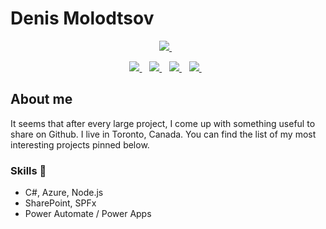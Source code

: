 # Denis Molodtsov

<p align='center'>
   <a href="https://spcomics.ca" title="SharePoint comics from Denis Molodtsov">
     <img src="https://img.shields.io/badge/Sp_comics-blog-%23025a5f.svg?&style=for-the-badge&logoColor=white" />
  </a>&nbsp;&nbsp;     
</p>  


<p align='center'>  
  <a href="https://www.linkedin.com/in/molodtsovd/">
     <img src="https://img.shields.io/badge/linkedin-%230077B5.svg?&style=for-the-badge&logo=linkedin&logoColor=white" />
  </a>&nbsp;&nbsp; 
   <a href="https://www.linkedin.com/pulse/run-multiple-instances-ms-teams-denis-molodtsov">
     <img src="https://img.shields.io/badge/linkedin_Blog-%230077B5.svg?&style=for-the-badge&logo=linkedin&logoColor=white" />
  </a>&nbsp;&nbsp;
   <a href="https://twitter.com/Zerg00s">
     <img src="https://img.shields.io/badge/twitter-%231DA1F2.svg?&style=for-the-badge&logo=twitter&logoColor=white&countColor=%232ea44f" />
  </a>&nbsp;&nbsp;
   <a href="https://www.youtube.com/channel/UC7LORag5pdtpAFoNHJJkPKg">
     <img src="https://img.shields.io/badge/youtube-%23FF0000.svg?&style=for-the-badge&logo=youtube&logoColor=white&countColor=%23c4302b" />
  </a>&nbsp;&nbsp;
</p>


## About me
It seems that after every large project, I come up with something useful to share on Github. I live in Toronto, Canada. You can find the list of my most interesting projects pinned below.

### Skills 💪
- C#, Azure, Node.js
- SharePoint, SPFx
- Power Automate / Power Apps 
